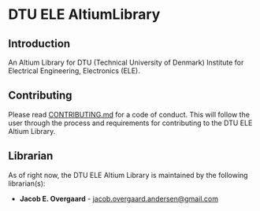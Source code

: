 # DTU ELE AltiumLibrary
## Introduction
An Altium Library for DTU (Technical University of Denmark) Institute for Electrical Engineering, Electronics (ELE).


## Contributing
Please read [CONTRIBUTING.md](CONTRIBUTING.md) for a code of conduct. This will follow the user through the process and requirements for contributing to the DTU ELE Altium Library.

## Librarian
As of right now, the DTU ELE Altium Library is maintained by the following librarian(s):

* **Jacob E. Overgaard** - jacob.overgaard.andersen@gmail.com